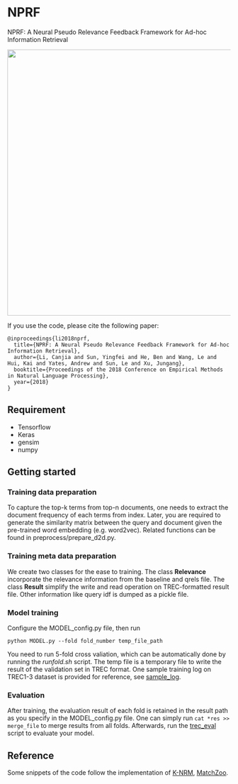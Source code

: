 # NPRF
NPRF: A Neural Pseudo Relevance Feedback Framework for Ad-hoc Information Retrieval

<p align="center"> 
<img src="https://github.com/ucasir/NPRF/blob/master/NPRF-arch.jpg" width="600" align="center">
</p>

If you use the code, please cite the following paper: 

```
@inproceedings{li2018nprf,
  title={NPRF: A Neural Pseudo Relevance Feedback Framework for Ad-hoc Information Retrieval},
  author={Li, Canjia and Sun, Yingfei and He, Ben and Wang, Le and Hui, Kai and Yates, Andrew and Sun, Le and Xu, Jungang},
  booktitle={Proceedings of the 2018 Conference on Empirical Methods in Natural Language Processing},
  year={2018}
}
```

## Requirement

* Tensorflow
* Keras
* gensim
* numpy

## Getting started

### Training data preparation
To capture the top-k terms from top-n documents, one needs to extract the document frequency of each terms from index. Later, you are required to generate the similarity matrix between the query and document given the pre-trained word embedding (e.g. word2vec). Related functions can be found in preprocess/prepare_d2d.py.

### Training meta data preparation
We create two classes for the ease to training. The class **Relevance** incorporate the relevance information from the baseline and qrels file. The class **Result** simplify the write and read operation on TREC-formatted result file. Other information like query idf is dumped as a pickle file.


### Model training
Configure the MODEL_config.py file, then run 
```
python MODEL.py --fold fold_number temp_file_path
```
You need to run 5-fold cross valiation, which can be automatically done by running the *runfold.sh* script. The temp file is a temporary file to write the result of the validation set in TREC format. One sample training log on TREC1-3 dataset is provided for reference, see [sample_log](https://github.com/ucasir/NPRF/blob/master/sample_log).
### Evaluation
After training, the evaluation result of each fold is retained in the result path as you specify in the MODEL_config.py file. One can simply run `cat *res >> merge_file` to merge results from all folds. Afterwards, run the [trec_eval](https://trec.nist.gov/trec_eval/) script to evaluate your model.


## Reference

Some snippets of the code follow the implementation of [K-NRM](https://github.com/AdeDZY/K-NRM), [MatchZoo](https://github.com/faneshion/MatchZoo).
